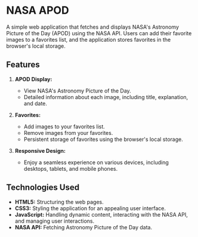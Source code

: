 # NASA APOD 

A simple web application that fetches and displays NASA's Astronomy Picture of the Day (APOD) using the NASA API.
Users can add their favorite images to a favorites list, and the application stores favorites in the browser's local storage.

## Features

1. **APOD Display:**
   - View NASA's Astronomy Picture of the Day.
   - Detailed information about each image, including title, explanation, and date.

2. **Favorites:**
   - Add images to your favorites list.
   - Remove images from your favorites.
   - Persistent storage of favorites using the browser's local storage.

3. **Responsive Design:**
   - Enjoy a seamless experience on various devices, including desktops, tablets, and mobile phones.

## Technologies Used

- **HTML5:** Structuring the web pages.
- **CSS3:** Styling the application for an appealing user interface.
- **JavaScript:** Handling dynamic content, interacting with the NASA API, and managing user interactions.
- **NASA API:** Fetching Astronomy Picture of the Day data.

